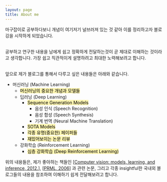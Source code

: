 ```yaml
---
layout: page
title: About me
---
```


마구잡이로 공부하다보니 개념이 여기저기 널브러져 있는 것 같아 이를 정리하고자 블로깅을 시작하게 되었습니다. <br><br>

공부하고 연구한 내용을 남에게 쉽고 정확하게 전달하는것이 곧 제대로 이해하는 것이라고 생각합니다.
가장 쉽고 직관적이게 설명하려고 최대한 노력해보려고 합니다. <br><br>

앞으로 제가 블로그를 통해서 다루고 싶은 내용들은 아래와 같습니다.<br>

- 머신러닝 (Machine Learning)
  - <mark style='background-color: #fff5b1'> 머신러닝의 중요한 개념과 모델들 </mark>
  - 딥러닝 (Deep Learning)
    - <mark style='background-color: #fff5b1'> Sequence Generation Models </mark>
      - 음성 인식 (Speech Recognition)
      - 음성 합성 (Speech Synthesis)
      - 기계 번역 (Neural Machine Translation)
    - <mark style='background-color: #fff5b1'> SOTA Models </mark>
    - <mark style='background-color: #fff5b1'> 각종 유명(중요한) 페이퍼들 </mark>
    - <mark style='background-color: #fff5b1'> 재밌어보이는 논문 리뷰 </mark>
  - 강화학습 (Reinforcement Learning)
    - <mark style='background-color: #fff5b1'> 심층 강화학습 (Deep Reinforcement Learning) </mark>

위의 내용들은, 제가 좋아하는 책들인 [[Computer vision: models, learning, and inference, 2012.](http://www.computervisionmodels.com/)], [[PRML, 2006](https://www.microsoft.com/en-us/research/people/cmbishop/prml-book/)] 과 관련 논문, 그리고 각종 insightful한 국내외 블로그들의 내용을 참조하여 이해하기 쉽게 전달해보려고 합니다. 
